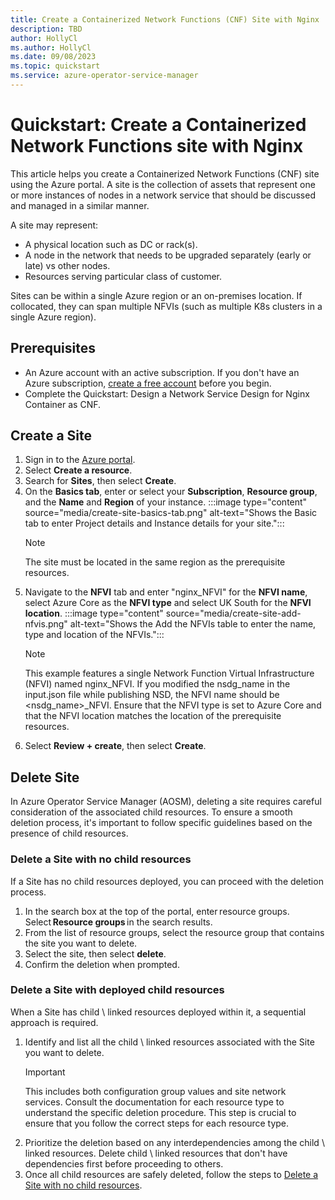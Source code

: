 ```yaml
---
title: Create a Containerized Network Functions (CNF) Site with Nginx
description: TBD
author: HollyCl
ms.author: HollyCl
ms.date: 09/08/2023
ms.topic: quickstart
ms.service: azure-operator-service-manager
---
```


# Quickstart: Create a Containerized Network Functions site with Nginx

This article helps you create a Containerized Network Functions (CNF) site using the Azure portal. A site is the collection of assets that represent one or more instances of nodes in a network service that should be discussed and managed in a similar manner. 

A site may represent:
- A physical location such as DC or rack(s). 
- A node in the network that needs to be upgraded separately (early or late) vs other nodes. 
- Resources serving particular class of customer. 

Sites can be within a single Azure region or an on-premises location. If collocated, they can span multiple NFVIs (such as multiple K8s clusters in a single Azure region). 

## Prerequisites

- An Azure account with an active subscription. If you don't have an Azure subscription, [create a free account](https://azure.microsoft.com/en-us/free/?WT.mc_id=A261C142F) before you begin.
- Complete the Quickstart: Design a Network Service Design for Nginx Container as CNF.

## Create a Site

1. Sign in to the [Azure portal](https://ms.portal.azure.com/).
1. Select **Create a resource**.
1. Search for **Sites**, then select **Create**.
1. On the **Basics tab**, enter or select your **Subscription**, **Resource group**, and the **Name** and **Region** of your instance. 
    :::image type="content" source="media/create-site-basics-tab.png" alt-text="Shows the Basic tab to enter Project details and Instance details for your site.":::
    > [!NOTE]
    > The site must be located in the same region as the prerequisite resources.  
1. Navigate to the **NFVI** tab and enter "nginx_NFVI" for the **NFVI name**, select Azure Core as the **NFVI type** and select UK South for the **NFVI location**.
:::image type="content" source="media/create-site-add-nfvis.png" alt-text="Shows the Add the NFVIs table to enter the name, type and location of the NFVIs.":::
    > [!NOTE]
    > This example features a single Network Function Virtual Infrastructure (NFVI) named nginx_NFVI. If you modified the nsdg_name in the input.json file while publishing NSD, the NFVI name should be <nsdg_name>_NFVI. Ensure that the NFVI type is set to Azure Core and that the NFVI location matches the location of the prerequisite resources.  
1. Select **Review + create**, then select **Create**.

## Delete Site

In Azure Operator Service Manager (AOSM), deleting a site requires careful consideration of the associated child resources. To ensure a smooth deletion process, it's important to follow specific guidelines based on the presence of child resources. 

### Delete a Site with no child resources

If a Site has no child resources deployed, you can proceed with the deletion process. 

1. In the search box at the top of the portal, enter resource groups. Select **Resource groups** in the search results. 
1. From the list of resource groups, select the resource group that contains the site you want to delete. 
1. Select the site, then select **delete**. 
1. Confirm the deletion when prompted. 

### Delete a Site with deployed child resources

When a Site has child \ linked resources deployed within it, a sequential approach is required. 

1. Identify and list all the child \ linked resources associated with the Site you want to delete.
   > [!IMPORTANT]
    > This includes both configuration group values and site network services. Consult the documentation for each resource type to understand the specific deletion procedure. This step is crucial to ensure that you follow the correct steps for each resource type. 
1. Prioritize the deletion based on any interdependencies among the child \ linked resources. Delete child \ linked resources that don't have dependencies first before proceeding to others. 
1. Once all child resources are safely deleted, follow the steps to [Delete a Site with no child resources](#delete-a-site-with-no-child-resources).